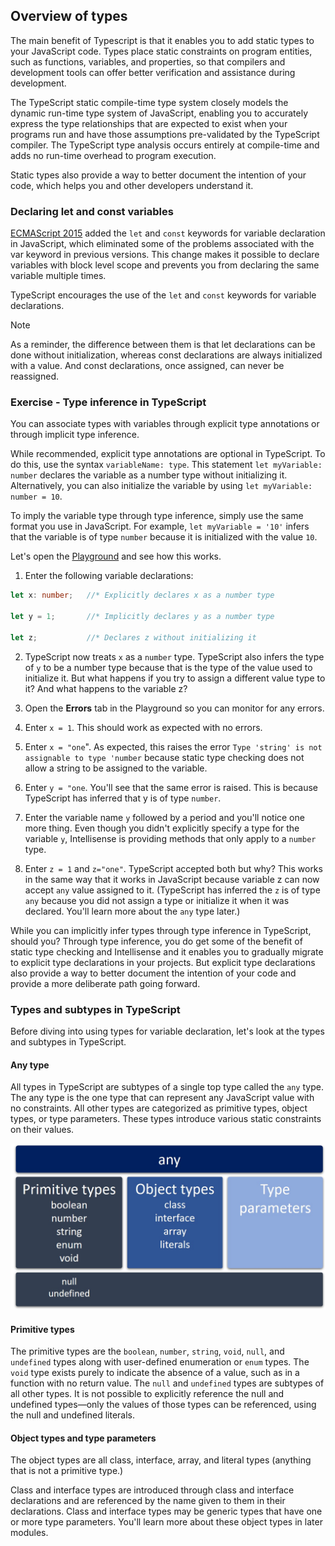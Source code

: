 ## Overview of types

The main benefit of Typescript is that it enables you to add static types to your JavaScript code. Types place static constraints on program entities, such as functions, variables, and properties, so that compilers and development tools can offer better verification and assistance during development.

The TypeScript static compile-time type system closely models the dynamic run-time type system of JavaScript, enabling you  to accurately express the type relationships that are expected to exist when your programs run and have those assumptions pre-validated by the TypeScript compiler. The TypeScript type analysis occurs entirely at compile-time and adds no run-time overhead to program execution.

Static types also provide a way to better document the intention of your code, which helps you and other developers understand it.

### Declaring let and const variables

[ECMAScript 2015](https://www.ecma-international.org/ecma-262/6.0/) added the `let` and `const` keywords for variable declaration in JavaScript, which eliminated some of the problems associated with the var keyword in previous versions. This change makes it possible to declare variables with block level scope and prevents you from declaring the same variable multiple times.

TypeScript encourages the use of the `let` and `const` keywords for variable declarations.

> [!NOTE]
> As a reminder, the difference between them is that let declarations can be done without initialization, whereas const declarations are always initialized with a value. And const declarations, once assigned, can never be reassigned.

### Exercise - Type inference in TypeScript

You can associate types with variables through explicit type annotations or through implicit type inference.

While recommended, explicit type annotations are optional in TypeScript. To do this, use the syntax `variableName: type`. This statement `let myVariable: number` declares the variable as a number type without initializing it. Alternatively, you can also initialize the variable by using  `let myVariable: number = 10`.

To imply the variable type through type inference, simply use the same format you use in JavaScript. For example, `let myVariable = '10'`  infers that the variable is of type `number` because it is initialized with the value `10`.

Let's open the [Playground](https://www.typescriptlang.org/play) and see how this works.

1. Enter the following variable declarations:

```typescript
let x: number;   //* Explicitly declares x as a number type

let y = 1;       //* Implicitly declares y as a number type

let z;           //* Declares z without initializing it

```

2. TypeScript now treats `x` as a `number` type. TypeScript also infers the type of `y` to be a number type because that is the type of the value used to initialize it. But what happens if you try to assign a different value type to it? And what happens to the variable z?

1. Open the **Errors** tab in the Playground so you can monitor for any errors.

1. Enter `x = 1`. This should work as expected with no errors.

1. Enter `x = "one`". As expected, this raises the error `Type 'string' is not assignable to type 'number` because static type checking does not allow a string to be assigned to the variable.

1. Enter `y = "one`. You'll see that the same error is raised. This is because TypeScript has inferred that y is of type `number`.

1. Enter the variable name `y` followed by a period and you'll notice one more thing. Even though you didn't explicitly specify a type for the variable `y`, Intellisense is providing methods that only apply to a `number` type.

1. Enter `z = 1` and `z="one"`. TypeScript accepted both but why? This works in the same way that it works in JavaScript because variable z can now accept `any` value assigned to it. (TypeScript has inferred the `z` is of type `any` because you did not assign a type or initialize it when it was declared. You'll learn more about the `any` type later.)

While you can implicitly infer types through type inference in TypeScript, should you? Through type inference, you do get some of the benefit of static type checking and Intellisense and it enables you to gradually migrate to explicit type declarations in your projects. But explicit type declarations also provide a way to better document the intention of your code and provide a more deliberate path going forward.

### Types and subtypes in TypeScript

Before diving into using types for variable declaration, let's look at the types and subtypes in TypeScript.

#### Any type

All types in TypeScript are subtypes of a single top type called the `any` type. The any type is the one type that can represent any JavaScript value with no constraints. All other types are categorized as primitive types, object types, or type parameters. These types introduce various static constraints on their values.

![The TypeScript type hierarchy, with any s the top type, and primitive types (boolean, number, string, enum, void), object types (class, interface, array, and literals), and type parameters as subtypes. The primitive types null and undefined are subtypes of all other types.](../media/m02_types.jpg)

#### Primitive types

The primitive types are the `boolean`, `number`, `string`, `void`, `null`, and `undefined` types along with user-defined enumeration or `enum` types. The `void` type exists purely to indicate the absence of a value, such as in a function with no return value. The `null` and `undefined` types are subtypes of all other types. It is not possible to explicitly reference the null and undefined types—only the values of those types can be referenced, using the null and undefined literals.

#### Object types and type parameters

The object types are all class, interface, array, and literal types (anything that is not a primitive type.)

Class and interface types are introduced through class and interface declarations and are referenced by the name given to them in their declarations. Class and interface types may be generic types that have one or more type parameters. You'll learn more about these object types in later modules.

